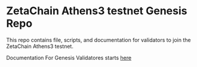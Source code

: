 # ZetaChain Athens3 testnet Genesis Repo

This repo contains file, scripts, and documentation for validators to join the ZetaChain Athens3 testnet.

Documentation For Genesis Validatores starts [here](docs/start_here.md) 


